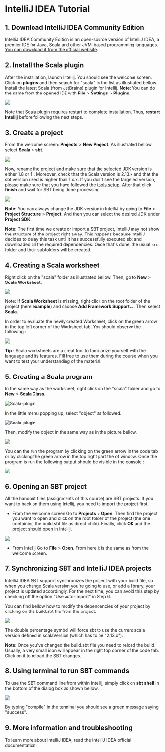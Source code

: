 # IntelliJ IDEA Tutorial

## **1. Download IntelliJ IDEA Community Edition**

IntelliJ IDEA Community Edition is an open-source version of IntelliJ IDEA, a premier IDE for Java, Scala and other JVM-based programming languages. [You can download it from the official website](https://www.jetbrains.com/idea/download).

## **2. Install the Scala plugin**
After the installation, launch Intellij. You should see the welcome screen. Click on **plugins** and then search for "scala" in the list as illustrated bellow. Install the latest Scala (from JetBrains) plugin for Intellij.
**Note**: You can do the same from the opened IDE with **File** > **Settings** > **Plugins**.  

![](./intellij-tutorial-images/scala-plugin.png)

Note that Scala plugin requires restart to complete installation. Thus, **restart Intellij** before following the next steps.

## **3. Create a project**
From the welcome screen: **Projects** > **New Project**. As illustrated bellow select **Scala** > **sbt**.

![](./intellij-tutorial-images/create-project-1.png)

Now, rename the project and make sure that the selected JDK version is either 1.8 or 11. Moreover, check that the Scala version is 2.13.x and that the sbt version used is higher than 1.x.x. If you don't see the targeted version, please make sure that you have followed the [tools setup](https://www.coursera.org/learn/progfun1/supplement/BNOBK/tools-setup-please-read). After that click **finish** and wait for SBT being done processing.


![](./intellij-tutorial-images/create-project-2.png)

**Note**: You can always change the JDK version in IntelliJ by going to **File** > **Project Structure** > **Project**. And then you can select the desired JDK under **Project SDK**.
 
**Note**: The first time we create or import a SBT project, IntelliJ may not show the structure of the project right away. This happens because IntelliJ decides to delay this task until it has successfully executed sbt and downloaded all the required dependencies. Once that's done, the usual `src` folder and their subfolders will be created.

## **4. Creating a Scala worksheet**
Right click on the "scala" folder as illustrated bellow. Then, go to **New** > **Scala Worksheet**.

![](./intellij-tutorial-images/worksheet-1.png)

Note: If **Scala Worksheet** is missing, right click on the root folder of the project (here **example**) and choose **Add Framework Support...**. Then select **Scala**.

In order to evaluate the newly created Worksheet, click on the green arrow in the top left corner of the Worksheet tab. You should observe the following :

![](./intellij-tutorial-images/worksheet-2.png)

**Tip** : Scala worksheets are a great tool to familiarize yourself with the language and its features. Fill free to use them during the course when you want to test your understanding of the material.  


## **5. Creating a Scala program**

In the same way as the worksheet, right click on the "scala" folder and go to **New** > **Scala Class**.

![Scala-plugin](./intellij-tutorial-images/class-1.png)

In the little menu popping up, select "object" as followed.

![Scala-plugin](./intellij-tutorial-images/class-2.png)

Then, modify the object in the same way as in the picture bellow.

![](./intellij-tutorial-images/class-3.png)

You can the run the program by clicking on the green arrow in the code tab or by clicking the green arrow in the top right part the of window.
Once the program is run the following output should be visible in the console :

![](./intellij-tutorial-images/class-4.png)

## **6. Opening an SBT project**
All the handout files (assignments of this course) are SBT projects. If you want to hack on them using Intellij, you need to import the project first.

* From the welcome screen
Go to **Projects** > **Open**. Then find the project you want to open and click on the root folder of the project (the one containing the build.sbt file as direct child). Finally, click **OK** and the project should open in Intellij. 

![](./intellij-tutorial-images/open-1.png)

* From Intellij
Go to **File** > **Open**. From here it is the same as from the welcome screen.

## **7. Synchronizing SBT and IntelliJ IDEA projects**

IntelliJ  IDEA SBT support synchronizes the project with your build file, so when you change Scala version you're going to use, or add a library, your project is updated accordingly. For the next time, you can avoid this step by checking off the option "Use auto-import" in Step 6.

You can find bellow how to modify the dependencies of your project by clicking on the build.sbt file from the project.

![](./intellij-tutorial-images/dependencies-1.png)

The double percentage symbol will force sbt to use the current scala version defined in scalaVersion (which has to be "2.13.x").

**Note**: Once you've changed the build.sbt file you need to reload the build. Usually, a very small icon will appear in the right top corner of the code tab. Click on it to reload the SBT changes.

## **8. Using terminal to run SBT commands**

To use the SBT command line from within Intellij, simply click on **sbt shell** in the bottom of the dialog box as shown bellow.

![](./intellij-tutorial-images/shell-1.png)

By typing "compile" in the terminal you should see a green message saying "success".

## **9. More information and troubleshooting**

To learn more about IntelliJ IDEA, read the IntelliJ IDEA official documentation.
